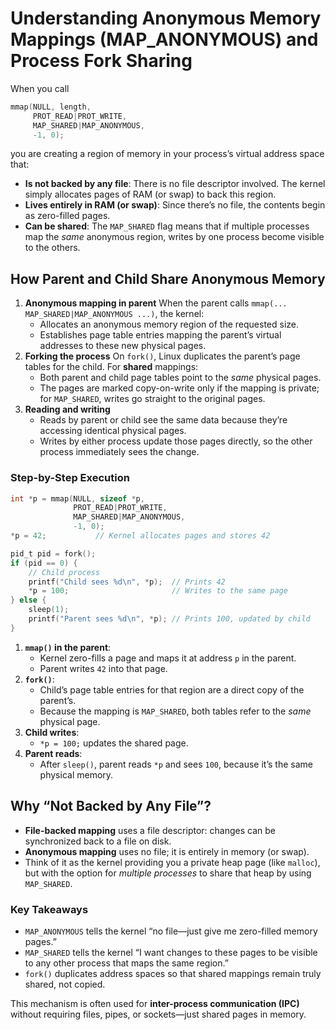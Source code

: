 # Understanding Anonymous Memory Mappings (MAP_ANONYMOUS) and Process Fork Sharing

When you call

```c
mmap(NULL, length,
     PROT_READ|PROT_WRITE,
     MAP_SHARED|MAP_ANONYMOUS,
     -1, 0);
```

you are creating a region of memory in your process’s virtual address space that:

- **Is not backed by any file**: There is no file descriptor involved. The kernel simply allocates pages of RAM (or swap) to back this region.
- **Lives entirely in RAM (or swap)**: Since there’s no file, the contents begin as zero-filled pages.
- **Can be shared**: The `MAP_SHARED` flag means that if multiple processes map the *same* anonymous region, writes by one process become visible to the others.


## How Parent and Child Share Anonymous Memory

1. **Anonymous mapping in parent**
When the parent calls `mmap(... MAP_SHARED|MAP_ANONYMOUS ...)`, the kernel:
    - Allocates an anonymous memory region of the requested size.
    - Establishes page table entries mapping the parent’s virtual addresses to these new physical pages.
2. **Forking the process**
On `fork()`, Linux duplicates the parent’s page tables for the child. For **shared** mappings:
    - Both parent and child page tables point to the *same* physical pages.
    - The pages are marked copy-on-write only if the mapping is private; for `MAP_SHARED`, writes go straight to the original pages.
3. **Reading and writing**
    - Reads by parent or child see the same data because they’re accessing identical physical pages.
    - Writes by either process update those pages directly, so the other process immediately sees the change.

### Step-by-Step Execution

```c
int *p = mmap(NULL, sizeof *p,
              PROT_READ|PROT_WRITE,
              MAP_SHARED|MAP_ANONYMOUS,
              -1, 0);
*p = 42;           // Kernel allocates pages and stores 42

pid_t pid = fork();
if (pid == 0) {
    // Child process
    printf("Child sees %d\n", *p);  // Prints 42
    *p = 100;                       // Writes to the same page
} else {
    sleep(1);
    printf("Parent sees %d\n", *p); // Prints 100, updated by child
}
```

1. **`mmap()` in the parent**:
    - Kernel zero-fills a page and maps it at address `p` in the parent.
    - Parent writes `42` into that page.
2. **`fork()`**:
    - Child’s page table entries for that region are a direct copy of the parent’s.
    - Because the mapping is `MAP_SHARED`, both tables refer to the *same* physical page.
3. **Child writes**:
    - `*p = 100;` updates the shared page.
4. **Parent reads**:
    - After `sleep()`, parent reads `*p` and sees `100`, because it’s the same physical memory.

## Why “Not Backed by Any File”?

- **File-backed mapping** uses a file descriptor: changes can be synchronized back to a file on disk.
- **Anonymous mapping** uses no file; it is entirely in memory (or swap).
- Think of it as the kernel providing you a private heap page (like `malloc`), but with the option for *multiple processes* to share that heap by using `MAP_SHARED`.


### Key Takeaways

- `MAP_ANONYMOUS` tells the kernel “no file—just give me zero-filled memory pages.”
- `MAP_SHARED` tells the kernel “I want changes to these pages to be visible to any other process that maps the same region.”
- `fork()` duplicates address spaces so that shared mappings remain truly shared, not copied.

This mechanism is often used for **inter-process communication (IPC)** without requiring files, pipes, or sockets—just shared pages in memory.

